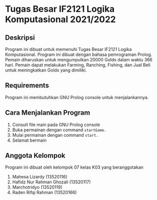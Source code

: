 # Tugas Besar IF2121 Logika Komputasional 2021/2022

## Deskripsi
Program ini dibuat untuk memenuhi Tugas Besar IF2121 Logika Komputasional. Program ini dibuat dengan bahasa pemrograman Prolog. Pemain diharuskan untuk mengumpulkan 20000 Golds dalam waktu 366 hari. Pemain dapat melakukan Farming, Ranching, Fishing, dan Jual Beli untuk meningkatkan Golds yang dimiliki.

## Requirements
Program ini membutuhkan GNU Prolog console untuk menjalankannya.

## Cara Menjalankan Program
1. Consult file main pada GNU Prolog console
2. Buka permainan dengan command `startGame.`
3. Mulai permainan dengan command `start.`
4. Selamat bermain

## Anggota Kelompok
Program ini dibuat oleh kelompok 07 kelas K03 yang beranggotakan
1. Mahesa Lizardy (13520116)
2. Hafidz Nur Rahman Ghozali (13520117)
3. Marchotridyo (13520119)
4. Raden Rifqi Rahman (13520166)